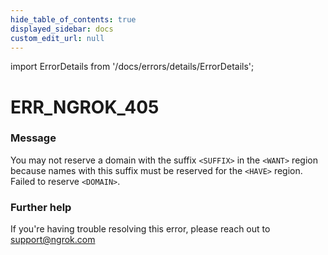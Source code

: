 ```yaml
---
hide_table_of_contents: true
displayed_sidebar: docs
custom_edit_url: null
---
```


import ErrorDetails from '/docs/errors/details/ErrorDetails';

# ERR_NGROK_405

### Message
You may not reserve a domain with the suffix `<SUFFIX>` in the `<WANT>` region because names with this suffix must be reserved for the `<HAVE>` region. Failed to reserve `<DOMAIN>`.

### Further help
If you're having trouble resolving this error, please reach out to [support@ngrok.com](mailto:support@ngrok.com?subject=Help%20with%20ERR_NGROK_405)

<ErrorDetails error='err_ngrok_405' />
